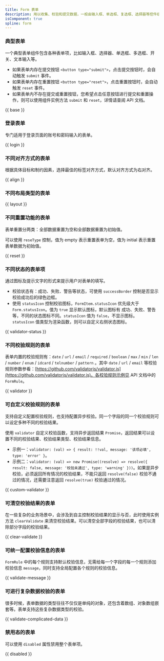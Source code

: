 ```yaml
---
title: Form 表单
description: 用以收集、校验和提交数据，一般由输入框、单选框、复选框、选择器等控件组成。 
isComponent: true
spline: form
---
```


### 典型表单

一个典型表单组件包含各种表单项，比如输入框、选择器、单选框、多选框、开关、文本输入等。

- 如果表单内存在提交按钮 `<button type="submit">`，点击提交按钮时，会自动触发 `submit` 事件。
- 如果表单内存在重置按钮 `<button type="reset">`，点击重置按钮时，会自动触发 `reset` 事件。
- 如果表单内不存在提交或重置按钮，您希望点击任意按钮进行提交和重置操作，则可以使用组件实例方法 `submit` 和 `reset`，详情请查阅 API 文档。

{{ base }}

<!-- ### 注册表单

新用户注册时常用的表单形式，包括邮箱、密码、确认密码等。

{{ register }} -->

### 登录表单

专门适用于登录页面的账号和密码输入的表单。

{{ login }}

<!-- ### 动态增减表单

{{ dynamic }} -->

<!-- ### 不同尺寸的表单

为了适应不同尺寸的布局，TD提供大小两种不同尺寸的表单

{{ size }} -->

### 不同对齐方式的表单

根据具体目标和制约因素，选择最佳的标签对齐方式，默认对齐方式为右对齐。

{{ align }}

### 不同布局类型的表单

{{ layout }}

### 不同重置功能的表单

表单重置分两类：全部数据重置为空和全部数据重置为初始值。

可以使用 `reseType` 控制，值为 empty 表示重置表单为空，值为 initial 表示重置表单数据为初始值。

{{ reset }}

### 不同状态的表单项

通过图标及提示文字的形式来提示用户对表单的填写。

- 校验状态有：成功、失败、警告等状态，可使用 `successBorder` 控制是否显示校验成功后的绿色边框。
- 使用 `statusIcon` 控制校验图标，`FormItem.statusIcon` 优先级大于 `Form.statusIcon`。值为 `true` 显示默认图标，默认图标有 成功、失败、警告 等，不同的状态图标不同。`statusIcon` 值为 `false`，不显示图标。`statusIcon` 值类型为渲染函数，则可以自定义右侧状态图标。

{{ validator-status }}

### 不同校验规则的表单

表单内置的校验规则有：`date` / `url` / `email` / `required` / `boolean` / `max` / `min` / `len` / `number` / `enum` / `idcard` / `telnumber` / `pattern` 。其中 `date` / `url` / `email` 等校验规则参数参看：[https://github.com/validatorjs/validator.js](https://github.com/validatorjs/validator.js)。各校验规则示例见 API 文档中的 `FormRule`。

{{ validator }}

### 可自定义校验规则的表单

支持自定义配置校验规则，也支持配置异步校验。同一个字段的同一个校验规则可以设定多种不同的校验结果。

使用 `validator` 自定义校验函数，支持异步返回结果 `Promise`，返回结果可以设置不同的校验结果、校验结果类型、校验结果信息。

- 示例一：`validator: (val) => { result: !!val, message: '该项必填', type: 'error' }`。
- 示例二：`validator: (val) => new Promise((resolve) => resolve({ result: false, message: '校验未通过', type: 'warning' }))`。如果是异步校验，必须返回所有情况的校验结果，不能只返回 `resolve(false)` 校验不通过的情况，还需要注意返回 `resolve(true)` 校验通过的情况。

{{ custom-validator }}

### 可清空校验结果的表单

在一些复杂的业务场景中，会涉及到自主控制校验结果的显示与否，此时使用实例方法 `clearValidate` 来清空校验结果。可以清空全部字段的校验结果，也可以清除部分字段的校验结果。

{{ clear-validate }}

### 可统一配置校验信息的表单

`FormRule` 中的每个规则支持默认校验信息，无需给每一个字段的每一个规则添加校验信息 `message`，同时支持全局配置各个规则的校验信息。

{{ validate-message }}

### 可进行复杂数据校验的表单

很多时候，表单数据的类型往往不仅仅是单纯的对象，还包含着数组、对象数组嵌套等。表单支持这些复杂数据类型的校验。

{{ validate-complicated-data }}

### 禁用态的表单

可以使用 `disabled` 属性禁用整个表单项。

{{ disabled }}
